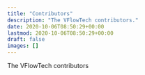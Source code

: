 ```yaml
---
title: "Contributors"
description: "The VFlowTech contributors."
date: 2020-10-06T08:50:29+00:00
lastmod: 2020-10-06T08:50:29+00:00
draft: false
images: []
---
```


The VFlowTech contributors
